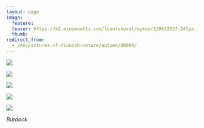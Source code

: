 ```yaml
---
layout: page
image:
  feature:
  teaser: https://b2.minimuutti.com/luontokuvat/syksy/2/DS32337-245px.jpg
  thumb:
redirect_from:
  - /en/pictures-of-finnish-nature/autumn/00080/
---
```


![](https://b2.minimuutti.com/luontokuvat/syksy/2/DS31699-800px.jpg)

![](https://b2.minimuutti.com/luontokuvat/syksy/2/DS32337-800px.jpg)

![](https://b2.minimuutti.com/luontokuvat/syksy/2/DS32340-800px.jpg)

![](https://b2.minimuutti.com/luontokuvat/syksy/2/DS32347-800px.jpg)

![](https://b2.minimuutti.com/luontokuvat/syksy/2/DS32351-800px.jpg)

*Burdock*
